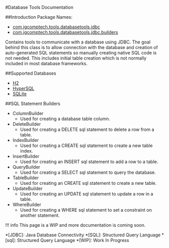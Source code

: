 #Database Tools Documentation

##Introduction
Package Names:

* [com.jgcomptech.tools.databasetools.jdbc](https://static.javadoc.io/com.jgcomptech.tools/java-ultimate-tools/1.5.0/com/jgcomptech/tools/databasetools/jdbc/package-summary.html)
* [com.jgcomptech.tools.databasetools.jdbc.builders](https://static.javadoc.io/com.jgcomptech.tools/java-ultimate-tools/1.5.0/com/jgcomptech/tools/databasetools/jdbc/builders/package-summary.html)

Contains tools to communicate with a database using JDBC.
The goal behind this class is to allow connection with the
database and creation of auto-generated SQL statements so manually
creating native SQL code is not needed. This includes initial table creation
which is not normally included in most database frameworks.

##Supported Databases
- [H2](http://www.h2database.com/)
- [HyperSQL](http://hsqldb.org/)
- [SQLite](https://www.sqlite.org/)

##SQL Statement Builders
- ColumnBuilder
    * Used for creating a database table column.
- DeleteBuilder
    * Used for creating a DELETE sql statement to delete a row from a table.
- IndexBuilder
    * Used for creating a CREATE sql statement to create a new table index.
- InsertBuilder
    * Used for creating an INSERT sql statement to add a row to a table.
- QueryBuilder
    * Used for creating a SELECT sql statement to query the database.
- TableBuilder
    * Used for creating an CREATE sql statement to create a new table.
- UpdateBuilder
    * Used for creating an UPDATE sql statement to update a row in a table.
- WhereBuilder
    * Used for creating a WHERE sql statement to set a constraint on another statement.
    
!!! info
    This page is a WIP and more documentation is coming soon.
    
*[JDBC]: Java Database Connectivity
*[SQL]: Structured Query Language
*[sql]: Structured Query Language
*[WIP]: Work In Progress